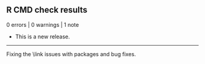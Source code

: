 ## R CMD check results

0 errors | 0 warnings | 1 note

* This is a new release.

---
Fixing the \link issues with packages and bug fixes.